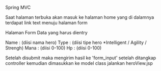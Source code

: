 Spring MVC

Saat halaman terbuka akan masuk ke halaman home yang di dalamnya terdapat link text menuju halaman form

Halaman Form
Data yang harus dientry

Name : (diisi nama hero)
Type : (diisi tipe hero *Intelligent / Agility / Strengh)
Mana : (diisi 0-100)
Hp   : (diisi 0-100)

Setelah disubmit maka mengirim hasil ke 'form_input' setelah ditangkap controller kemudian dimasukkan ke model class
jalankan heroView.jsp


